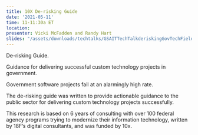 ```yaml
---
title: 10X De-risking Guide
date: '2021-05-11'
time: 11-11:30a ET
location:
presenter: Vicki McFadden and Randy Hart
slides: "/assets/downloads/techtalks/GSAITTechTalkderiskingGovTechFieldGuides.pdf"
---
```


De-risking Guide.

Guidance for delivering successful custom technology projects in government.

Government software projects fail at an alarmingly high rate.

The de-risking guide was written to provide actionable guidance to the public sector for delivering custom technology projects successfully.

This research is based on 6 years of consulting with over 100 federal agency programs trying to modernize their information technology, written by 18F’s digital consultants, and was funded by 10x.

